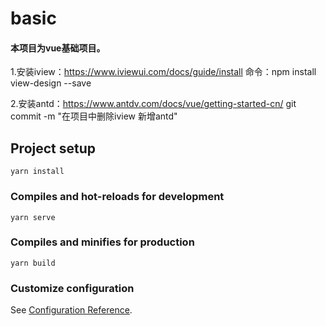 # basic
#### 本项目为vue基础项目。

1.安装iview：https://www.iviewui.com/docs/guide/install
命令：npm install view-design --save

2.安装antd：https://www.antdv.com/docs/vue/getting-started-cn/
git commit -m "在项目中删除iview 新增antd"
## Project setup
```
yarn install
```

### Compiles and hot-reloads for development
```
yarn serve
```

### Compiles and minifies for production
```
yarn build
```

### Customize configuration
See [Configuration Reference](https://cli.vuejs.org/config/).

